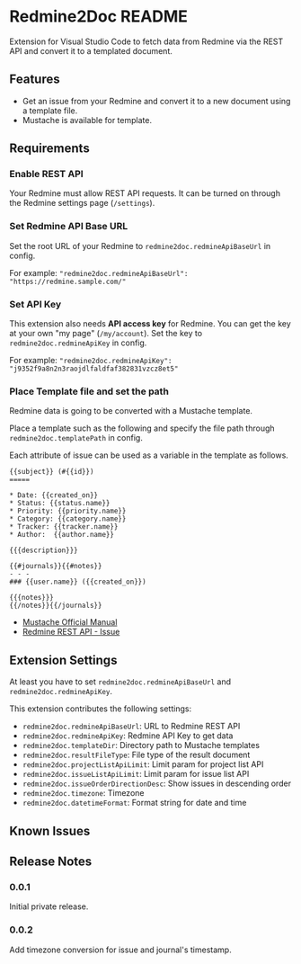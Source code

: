 # Redmine2Doc README

Extension for Visual Studio Code to fetch data from Redmine via the REST API and convert it to a templated document.

## Features

* Get an issue from your Redmine and convert it to a new document using a template file.
* Mustache is available for template.

## Requirements

### Enable REST API

Your Redmine must allow REST API requests. It can be turned on through the Redmine settings page (`/settings`).

### Set Redmine API Base URL

Set the root URL of your Redmine to `redmine2doc.redmineApiBaseUrl` in config.

For example: `"redmine2doc.redmineApiBaseUrl": "https://redmine.sample.com/"`

### Set API Key

This extension also needs **API access key** for Redmine. You can get the key at your own "my page" (`/my/account`). Set the key to `redmine2doc.redmineApiKey` in config.

For example: `"redmine2doc.redmineApiKey": "j9352f9a8n2n3raojdlfaldfaf382831vzcz8et5"`

### Place Template file and set the path

Redmine data is going to be converted with a Mustache template.

Place a template such as the following and specify the file path through `redmine2doc.templatePath` in config.

Each attribute of issue can be used as a variable in the template as follows.

```
{{subject}} (#{{id}})
=====

* Date: {{created_on}}
* Status: {{status.name}}
* Priority: {{priority.name}}
* Category: {{category.name}}
* Tracker: {{tracker.name}}
* Author:  {{author.name}}

{{{description}}}

{{#journals}}{{#notes}}
- - -
### {{user.name}} ({{created_on}})

{{{notes}}}
{{/notes}}{{/journals}}
```


* [Mustache Official Manual](http://mustache.github.io/mustache.5.html)
* [Redmine REST API - Issue](http://www.redmine.org/projects/redmine/wiki/Rest_Issues)

## Extension Settings

At least you have to set `redmine2doc.redmineApiBaseUrl` and `redmine2doc.redmineApiKey`.

This extension contributes the following settings:

* `redmine2doc.redmineApiBaseUrl`: URL to Redmine REST API
* `redmine2doc.redmineApiKey`: Redmine API Key to get data
* `redmine2doc.templateDir`: Directory path to Mustache templates
* `redmine2doc.resultFileType`: File type of the result document
* `redmine2doc.projectListApiLimit`: Limit param for project list API
* `redmine2doc.issueListApiLimit`: Limit param for issue list API
* `redmine2doc.issueOrderDirectionDesc`: Show issues in descending order
* `redmine2doc.timezone`: Timezone
* `redmine2doc.datetimeFormat`: Format string for date and time

## Known Issues


## Release Notes

### 0.0.1

Initial private release.

### 0.0.2

Add timezone conversion for issue and journal's timestamp.